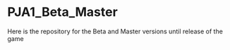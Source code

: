 # PJA1_Beta_Master
 Here is the repository for the Beta and Master versions until release of the game
